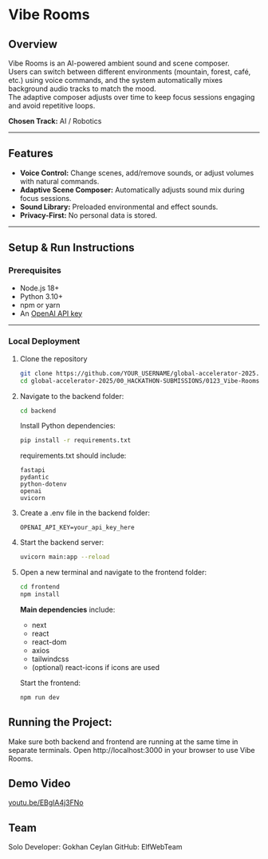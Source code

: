 # Vibe Rooms

## Overview

Vibe Rooms is an AI-powered ambient sound and scene composer.  
Users can switch between different environments (mountain, forest, café, etc.) using voice commands, and the system automatically mixes background audio tracks to match the mood.  
The adaptive composer adjusts over time to keep focus sessions engaging and avoid repetitive loops.

**Chosen Track:** AI / Robotics

---

## Features

- **Voice Control:** Change scenes, add/remove sounds, or adjust volumes with natural commands.
- **Adaptive Scene Composer:** Automatically adjusts sound mix during focus sessions.
- **Sound Library:** Preloaded environmental and effect sounds.
- **Privacy-First:** No personal data is stored.

---

## Setup & Run Instructions

### Prerequisites

- Node.js 18+
- Python 3.10+
- npm or yarn
- An [OpenAI API key](https://platform.openai.com/account/api-keys)

---

### Local Deployment

1. Clone the repository
   ```bash
   git clone https://github.com/YOUR_USERNAME/global-accelerator-2025.git
   cd global-accelerator-2025/00_HACKATHON-SUBMISSIONS/0123_Vibe-Rooms
   ```

3. Navigate to the backend folder:
   ```bash
   cd backend
   ```
   Install Python dependencies:
   ```bash
   pip install -r requirements.txt
   ```
   requirements.txt should include:
   ```
   fastapi
   pydantic
   python-dotenv
   openai
   uvicorn
   ```
4. Create a .env file in the backend folder:
   ```
   OPENAI_API_KEY=your_api_key_here
   ```
5. Start the backend server:
   ```bash
   uvicorn main:app --reload
   ```
6. Open a new terminal and navigate to the frontend folder:
   ```bash
   cd frontend
   npm install
   ```
   **Main dependencies** include:
    - next 
    - react 
    - react-dom
    - axios
    - tailwindcss
    - (optional) react-icons if icons are used
    
    Start the frontend:
    ```bash
    npm run dev
    ```

## Running the Project:

Make sure both backend and frontend are running at the same time in separate terminals.
Open http://localhost:3000 in your browser to use Vibe Rooms.

## Demo Video

[youtu.be/EBglA4j3FNo](https://youtu.be/EBglA4j3FNo)

## Team

Solo Developer: Gokhan Ceylan
GitHub: ElfWebTeam
